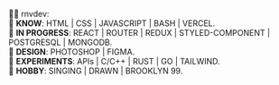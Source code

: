 🎈🧛‍ rnvdev:<br>
🧊 **KNOW**: HTML | CSS | JAVASCRIPT | BASH | VERCEL.<br>
🧊 **IN PROGRESS**: REACT | ROUTER | REDUX | STYLED-COMPONENT | POSTGRESQL | MONGODB.<br>
🧊 **DESIGN**: PHOTOSHOP | FIGMA.<br>
🧊 **EXPERIMENTS**: APIs | C/C++ | RUST | GO | TAILWIND.<br>
🧊 **HOBBY**: SINGING | DRAWN | BROOKLYN 99.<br>
